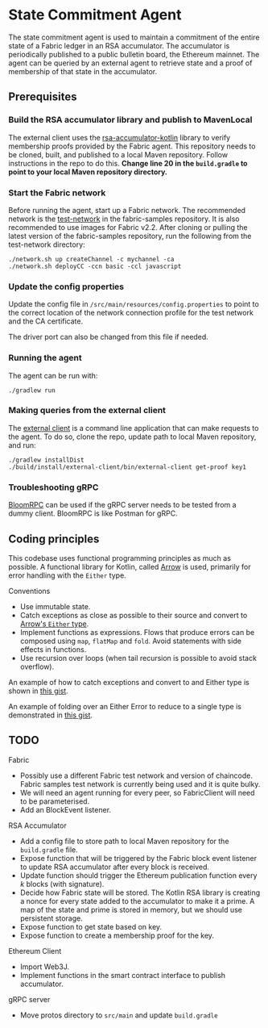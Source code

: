 # State Commitment Agent

The state commitment agent is used to maintain a commitment of the entire state
of a Fabric ledger in an RSA accumulator. The accumulator is periodically
published to a public bulletin board, the Ethereum mainnet. The agent can be
queried by an external agent to retrieve state and a proof of membership of that
state in the accumulator.

## Prerequisites

### Build the RSA accumulator library and publish to MavenLocal

The external client uses the
[rsa-accumulator-kotlin](https://github.com/dlt-interoperability/rsa-accumulator-kotlin)
library to verify membership proofs provided by the Fabric agent. This
repository needs to be cloned, built, and published to a local Maven repository.
Follow instructions in the repo to do this.
**Change line 20 in the `build.gradle` to point to your local Maven repository directory.**

### Start the Fabric network

Before running the agent, start up a Fabric network. The recommended network is
the
[test-network](https://github.com/hyperledger/fabric-samples/tree/master/test-network)
in the fabric-samples repository. It is also recommended to use images for
Fabric v2.2. After cloning or pulling the latest version of the fabric-samples repository,
run the following from the test-network directory:

```
./network.sh up createChannel -c mychannel -ca
./network.sh deployCC -ccn basic -ccl javascript
```

### Update the config properties

Update the config file in `/src/main/resources/config.properties` to point to
the correct location of the network connection profile for the test network and
the CA certificate.

The driver port can also be changed from this file if needed.

### Running the agent

The agent can be run with:

```
./gradlew run
```

### Making queries from the external client

The [external client](https://github.com/dlt-interoperability/external-client)
is a command line application that can make requests to the agent. To do so,
clone the repo, update path to local Maven repository, and run:

```
./gradlew installDist
./build/install/external-client/bin/external-client get-proof key1
```

### Troubleshooting gRPC

[BloomRPC](https://github.com/uw-labs/bloomrpc) can be used if the gRPC server
needs to be tested from a dummy client. BloomRPC is like Postman for gRPC.

## Coding principles

This codebase uses functional programming principles as much as possible. A
functional library for Kotlin, called [Arrow](https://arrow-kt.io/docs/core/) is
used, primarily for error handling with the `Either` type.

Conventions

- Use immutable state.
- Catch exceptions as close as possible to their source and convert to [Arrow's
  `Either`
  type](https://arrow-kt.io/docs/apidocs/arrow-core-data/arrow.core/-either/).
- Implement functions as expressions. Flows that produce errors can be composed
  using `map`, `flatMap` and `fold`. Avoid statements with side effects in functions.
- Use recursion over loops (when tail recursion is possible to avoid stack overflow).

An example of how to catch exceptions and convert to and Either type is shown in
[this gist](https://gist.github.com/airvin/79f1fb2a3821a9e5d227db3ee9561f42).

An example of folding over an Either Error to reduce to a single type is
demonstrated in [this
gist](https://gist.github.com/airvin/eabc99a9552a0573afd2dd9a13e75948).

## TODO

Fabric

- Possibly use a different Fabric test network and version of chaincode. Fabric
  samples test network is currently being used and it is quite bulky.
- We will need an agent running for every peer, so FabricClient will need to be
  parameterised.
- Add an BlockEvent listener.

RSA Accumulator

- Add a config file to store path to local Maven repository for the
  `build.gradle` file.
- Expose function that will be triggered by the Fabric block event listener to
  update RSA accumulator after every block is received.
- Update function should trigger the Ethereum publication function every _k_
  blocks (with signature).
- Decide how Fabric state will be stored. The Kotlin RSA library is creating a
  nonce for every state added to the accumulator to make it a prime. A map of the state and
  prime is stored in memory, but we should use persistent storage.
- Expose function to get state based on key.
- Expose function to create a membership proof for the key.

Ethereum Client

- Import Web3J.
- Implement functions in the smart contract interface to publish accumulator.

gRPC server

- Move protos directory to `src/main` and update `build.gradle`
